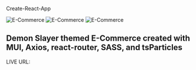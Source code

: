 Create-React-App

![E-Commerce](https://github.com/Darkskittlz/darkPortfolio/blob/main/public/images/demonSlayerGithub%20(1).png)
![E-Commerce](https://github.com/Darkskittlz/darkPortfolio/blob/main/public/images/demonSlayerGithub%20(2).png)
![E-Commerce](https://github.com/Darkskittlz/darkPortfolio/blob/main/public/images/demonSlayerGithub%20(3).png)


## Demon Slayer themed E-Commerce created with MUI, Axios, react-router, SASS, and tsParticles

LIVE URL: 
